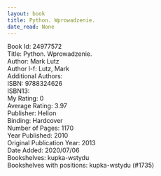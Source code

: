 ```yaml
---
layout: book
title: Python. Wprowadzenie.
date_read: None
---
```


Book Id: 24977572<br />
Title: Python. Wprowadzenie.<br />
Author: Mark Lutz<br />
Author l-f: Lutz, Mark<br />
Additional Authors: <br />
ISBN: 9788324626<br />
ISBN13: <br />
My Rating: 0<br />
Average Rating: 3.97<br />
Publisher: Helion<br />
Binding: Hardcover<br />
Number of Pages: 1170<br />
Year Published: 2010<br />
Original Publication Year: 2013<br />
Date Added: 2020/07/06<br />
Bookshelves: kupka-wstydu<br />
Bookshelves with positions: kupka-wstydu (#1735)<br />

